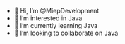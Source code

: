 - 👋 Hi, I’m @MiepDevelopment
- 👀 I’m interested in Java
- 🌱 I’m currently learning Java
- 💞️ I’m looking to collaborate on Java
